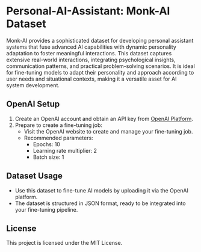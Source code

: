 # Personal-AI-Assistant: Monk-AI Dataset

Monk-AI provides a sophisticated dataset for developing personal assistant systems that fuse advanced AI capabilities with dynamic personality adaptation to foster meaningful interactions. This dataset captures extensive real-world interactions, integrating psychological insights, communication patterns, and practical problem-solving scenarios. It is ideal for fine-tuning models to adapt their personality and approach according to user needs and situational contexts, making it a versatile asset for AI system development.

## OpenAI Setup

1. Create an OpenAI account and obtain an API key from [OpenAI Platform](https://platform.openai.com/).
2. Prepare to create a fine-tuning job:
   - Visit the OpenAI website to create and manage your fine-tuning job.
   - Recommended parameters: 
     - Epochs: 10
     - Learning rate multiplier: 2
     - Batch size: 1

## Dataset Usage

- Use this dataset to fine-tune AI models by uploading it via the OpenAI platform.
- The dataset is structured in JSON format, ready to be integrated into your fine-tuning pipeline.

## License

This project is licensed under the MIT License.
